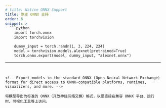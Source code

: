 ```yaml
---
# title: Native ONNX Support
title: 原生 ONNX 支持
order: 6
snippet: >
  ```python
    import torch.onnx
    import torchvision

    dummy_input = torch.randn(1, 3, 224, 224)
    model = torchvision.models.alexnet(pretrained=True)
    torch.onnx.export(model, dummy_input, "alexnet.onnx")
  ```
---
```


<!-- Export models in the standard ONNX (Open Neural Network Exchange) format for direct access to ONNX-compatible platforms, runtimes, visualizers, and more. -->

将模型导出为标准的 ONNX（开放神经网络交换）格式，以便直接在兼容 ONNX 平台、运行时、可视化工具等上访问。
